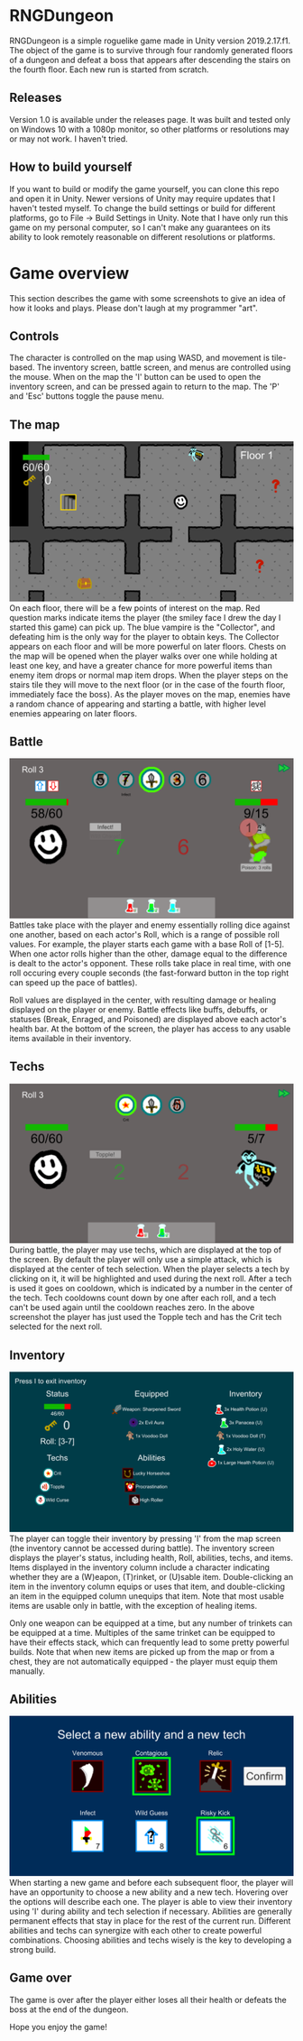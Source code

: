 # RNGDungeon
RNGDungeon is a simple roguelike game made in Unity version 2019.2.17.f1. The object of the game is to survive through four randomly generated floors of a dungeon and defeat a boss that appears after descending the stairs on the fourth floor. Each new run is started from scratch.

## Releases
Version 1.0 is available under the releases page. It was built and tested only on Windows 10 with a 1080p monitor, so other platforms or resolutions may or may not work. I haven't tried.

## How to build yourself
If you want to build or modify the game yourself, you can clone this repo and open it in Unity. Newer versions of Unity may require updates that I haven't tested myself. To change the build settings or build for different platforms, go to File -> Build Settings in Unity. Note that I have only run this game on my personal computer, so I can't make any guarantees on its ability to look remotely reasonable on different resolutions or platforms.

# Game overview
This section describes the game with some screenshots to give an idea of how it looks and plays. Please don't laugh at my programmer "art".

## Controls
The character is controlled on the map using WASD, and movement is tile-based. The inventory screen, battle screen, and menus are controlled using the mouse. When on the map the 'I' button can be used to open the inventory screen, and can be pressed again to return to the map. The 'P' and 'Esc' buttons toggle the pause menu.

## The map
![Floor 1](Docs/Screenshots/completemap.png?raw=true)
On each floor, there will be a few points of interest on the map. Red question marks indicate items the player (the smiley face I drew the day I started this game) can pick up. The blue vampire is the "Collector", and defeating him is the only way for the player to obtain keys. The Collector appears on each floor and will be more powerful on later floors. Chests on the map will be opened when the player walks over one while holding at least one key, and have a greater chance for more powerful items than enemy item drops or normal map item drops. When the player steps on the stairs tile they will move to the next floor (or in the case of the fourth floor, immediately face the boss). As the player moves on the map, enemies have a random chance of appearing and starting a battle, with higher level enemies appearing on later floors.

## Battle
![Battle](Docs/Screenshots/battle.png?raw=true)
Battles take place with the player and enemy essentially rolling dice against one another, based on each actor's Roll, which is a range of possible roll values. For example, the player starts each game with a base Roll of [1-5]. When one actor rolls higher than the other, damage equal to the difference is dealt to the actor's opponent. These rolls take place in real time, with one roll occuring every couple seconds (the fast-forward button in the top right can speed up the pace of battles).

Roll values are displayed in the center, with resulting damage or healing displayed on the player or enemy. Battle effects like buffs, debuffs, or statuses (Break, Enraged, and Poisoned) are displayed above each actor's health bar. At the bottom of the screen, the player has access to any usable items available in their inventory.

## Techs
![Techs](Docs/Screenshots/battletech.png?raw=true)
During battle, the player may use techs, which are displayed at the top of the screen. By default the player will only use a simple attack, which is displayed at the center of tech selection. When the player selects a tech by clicking on it, it will be highlighted and used during the next roll. After a tech is used it goes on cooldown, which is indicated by a number in the center of the tech. Tech cooldowns count down by one after each roll, and a tech can't be used again until the cooldown reaches zero. In the above screenshot the player has just used the Topple tech and has the Crit tech selected for the next roll.

## Inventory
![Inventory](Docs/Screenshots/inventory.png?raw=true)
The player can toggle their inventory by pressing 'I' from the map screen (the inventory cannot be accessed during battle). The inventory screen displays the player's status, including health, Roll, abilities, techs, and items. Items displayed in the inventory column include a character indicating whether they are a (W)eapon, (T)rinket, or (U)sable item. Double-clicking an item in the inventory column equips or uses that item, and double-clicking an item in the equipped column unequips that item. Note that most usable items are usable only in battle, with the exception of healing items.

Only one weapon can be equipped at a time, but any number of trinkets can be equipped at a time. Multiples of the same trinket can be equipped to have their effects stack, which can frequently lead to some pretty powerful builds. Note that when new items are picked up from the map or from a chest, they are not automatically equipped - the player must equip them manually.

## Abilities
![AbilityAndTechSelection](Docs/Screenshots/abilityandtechselection.png?raw=true)
When starting a new game and before each subsequent floor, the player will have an opportunity to choose a new ability and a new tech. Hovering over the options will describe each one. The player is able to view their inventory using 'I' during ability and tech selection if necessary. Abilities are generally permanent effects that stay in place for the rest of the current run. Different abilities and techs can synergize with each other to create powerful combinations. Choosing abilities and techs wisely is the key to developing a strong build.

## Game over
The game is over after the player either loses all their health or defeats the boss at the end of the dungeon.

Hope you enjoy the game!
